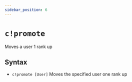```yaml
---
sidebar_position: 6
---
```

# `c!promote`

Moves a user 1 rank up

## Syntax

- `c!promote [User]` Moves the specified user one rank up